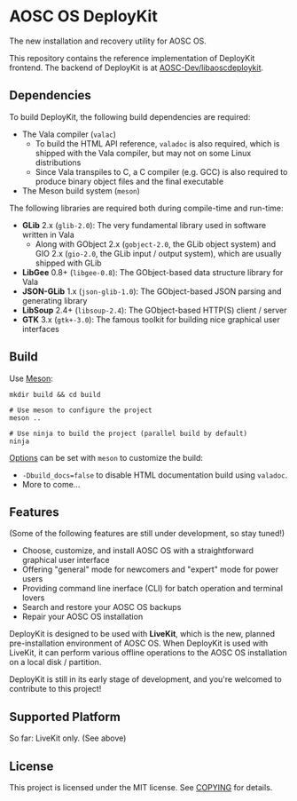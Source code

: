 # AOSC OS DeployKit

The new installation and recovery utility for AOSC OS.

This repository contains the reference implementation of DeployKit frontend. The backend of DeployKit is at [AOSC-Dev/libaoscdeploykit](https://github.com/AOSC-Dev/libaoscdeploykit).

## Dependencies

To build DeployKit, the following build dependencies are required:

- The Vala compiler (`valac`)
  - To build the HTML API reference, `valadoc` is also required, which is shipped with the Vala compiler, but may not on some Linux distributions
  - Since Vala transpiles to C, a C compiler (e.g. GCC) is also required to produce binary object files and the final executable
- The Meson build system (`meson`)

The following libraries are required both during compile-time and run-time:

- **GLib** 2.x (`glib-2.0`): The very fundamental library used in software written in Vala
  - Along with GObject 2.x (`gobject-2.0`, the GLib object system) and GIO 2.x (`gio-2.0`, the GLib input / output system), which are usually shipped with GLib
- **LibGee** 0.8+ (`libgee-0.8`): The GObject-based data structure library for Vala
- **JSON-GLib** 1.x (`json-glib-1.0`): The GObject-based JSON parsing and generating library
- **LibSoup** 2.4+ (`libsoup-2.4`): The GObject-based HTTP(S) client / server
- **GTK** 3.x (`gtk+-3.0`): The famous toolkit for building nice graphical user interfaces

## Build

Use [Meson](https://mesonbuild.com):

```shell
mkdir build && cd build

# Use meson to configure the project
meson ..

# Use ninja to build the project (parallel build by default)
ninja
```

[Options](meson_options.txt) can be set with `meson` to customize the build:

- `-Dbuild_docs=false` to disable HTML documentation build using `valadoc`.
- More to come...

## Features

(Some of the following features are still under development, so stay tuned!)

- Choose, customize, and install AOSC OS with a straightforward graphical user interface
- Offering "general" mode for newcomers and "expert" mode for power users
- Providing command line inerface (CLI) for batch operation and terminal lovers
- Search and restore your AOSC OS backups
- Repair your AOSC OS installation

DeployKit is designed to be used with **LiveKit**, which is the new, planned pre-installation environment of AOSC OS. When DeployKit is used with LiveKit, it can perform various offline operations to the AOSC OS installation on a local disk / partition.

DeployKit is still in its early stage of development, and you're welcomed to contribute to this project!

## Supported Platform

So far: LiveKit only. (See above)

## License

This project is licensed under the MIT license. See [COPYING](COPYING) for details.
